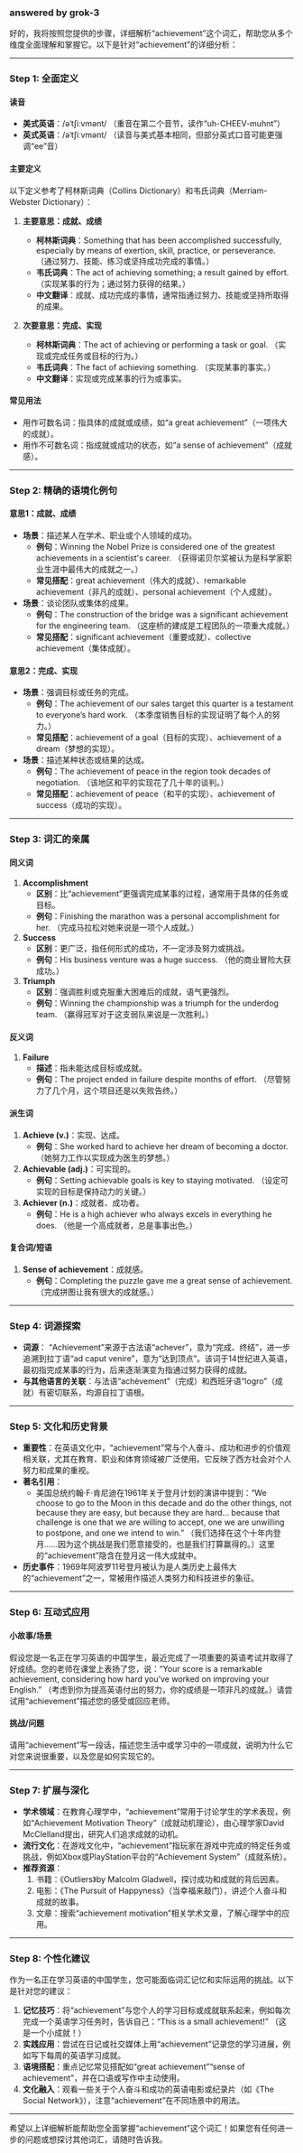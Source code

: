 ### answered by grok-3
好的，我将按照您提供的步骤，详细解析“achievement”这个词汇，帮助您从多个维度全面理解和掌握它。以下是针对“achievement”的详细分析：

---

### Step 1: 全面定义

#### 读音
- **美式英语**：/əˈtʃiːvmənt/ （重音在第二个音节，读作“uh-CHEEV-muhnt”）
- **英式英语**：/əˈtʃiːvmənt/ （读音与美式基本相同，但部分英式口音可能更强调“ee”音）

#### 主要定义
以下定义参考了柯林斯词典（Collins Dictionary）和韦氏词典（Merriam-Webster Dictionary）：

1. **主要意思：成就、成绩**
   - **柯林斯词典**：Something that has been accomplished successfully, especially by means of exertion, skill, practice, or perseverance. （通过努力、技能、练习或坚持成功完成的事情。）
   - **韦氏词典**：The act of achieving something; a result gained by effort. （实现某事的行为；通过努力获得的结果。）
   - **中文翻译**：成就、成功完成的事情，通常指通过努力、技能或坚持所取得的成果。
   
2. **次要意思：完成、实现**
   - **柯林斯词典**：The act of achieving or performing a task or goal. （实现或完成任务或目标的行为。）
   - **韦氏词典**：The fact of achieving something. （实现某事的事实。）
   - **中文翻译**：实现或完成某事的行为或事实。

#### 常见用法
- 用作可数名词：指具体的成就或成绩，如“a great achievement”（一项伟大的成就）。
- 用作不可数名词：指成就或成功的状态，如“a sense of achievement”（成就感）。

---

### Step 2: 精确的语境化例句

#### 意思1：成就、成绩
- **场景**：描述某人在学术、职业或个人领域的成功。
  - **例句**：Winning the Nobel Prize is considered one of the greatest achievements in a scientist's career. （获得诺贝尔奖被认为是科学家职业生涯中最伟大的成就之一。）
  - **常见搭配**：great achievement（伟大的成就）、remarkable achievement（非凡的成就）、personal achievement（个人成就）。
- **场景**：谈论团队或集体的成果。
  - **例句**：The construction of the bridge was a significant achievement for the engineering team. （这座桥的建成是工程团队的一项重大成就。）
  - **常见搭配**：significant achievement（重要成就）、collective achievement（集体成就）。

#### 意思2：完成、实现
- **场景**：强调目标或任务的完成。
  - **例句**：The achievement of our sales target this quarter is a testament to everyone’s hard work. （本季度销售目标的实现证明了每个人的努力。）
  - **常见搭配**：achievement of a goal（目标的实现）、achievement of a dream（梦想的实现）。
- **场景**：描述某种状态或结果的达成。
  - **例句**：The achievement of peace in the region took decades of negotiation. （该地区和平的实现花了几十年的谈判。）
  - **常见搭配**：achievement of peace（和平的实现）、achievement of success（成功的实现）。

---

### Step 3: 词汇的亲属

#### 同义词
1. **Accomplishment**
   - **区别**：比“achievement”更强调完成某事的过程，通常用于具体的任务或目标。
   - **例句**：Finishing the marathon was a personal accomplishment for her. （完成马拉松对她来说是一项个人成就。）
2. **Success**
   - **区别**：更广泛，指任何形式的成功，不一定涉及努力或挑战。
   - **例句**：His business venture was a huge success. （他的商业冒险大获成功。）
3. **Triumph**
   - **区别**：强调胜利或克服重大困难后的成就，语气更强烈。
   - **例句**：Winning the championship was a triumph for the underdog team. （赢得冠军对于这支弱队来说是一次胜利。）

#### 反义词
1. **Failure**
   - **描述**：指未能达成目标或成就。
   - **例句**：The project ended in failure despite months of effort. （尽管努力了几个月，这个项目还是以失败告终。）

#### 派生词
1. **Achieve (v.)**：实现、达成。
   - **例句**：She worked hard to achieve her dream of becoming a doctor. （她努力工作以实现成为医生的梦想。）
2. **Achievable (adj.)**：可实现的。
   - **例句**：Setting achievable goals is key to staying motivated. （设定可实现的目标是保持动力的关键。）
3. **Achiever (n.)**：成就者、成功者。
   - **例句**：He is a high achiever who always excels in everything he does. （他是一个高成就者，总是事事出色。）

#### 复合词/短语
1. **Sense of achievement**：成就感。
   - **例句**：Completing the puzzle gave me a great sense of achievement. （完成拼图让我有很大的成就感。）

---

### Step 4: 词源探索

- **词源**： “Achievement”来源于古法语“achever”，意为“完成、终结”，进一步追溯到拉丁语“ad caput venire”，意为“达到顶点”。该词于14世纪进入英语，最初指完成某事的行为，后来逐渐演变为指通过努力获得的成就。
- **与其他语言的关联**：与法语“achèvement”（完成）和西班牙语“logro”（成就）有密切联系，均源自拉丁语根。

---

### Step 5: 文化和历史背景

- **重要性**：在英语文化中，“achievement”常与个人奋斗、成功和进步的价值观相关联，尤其在教育、职业和体育领域被广泛使用。它反映了西方社会对个人努力和成果的重视。
- **著名引用**：
  - 美国总统约翰·F·肯尼迪在1961年关于登月计划的演讲中提到：“We choose to go to the Moon in this decade and do the other things, not because they are easy, but because they are hard... because that challenge is one that we are willing to accept, one we are unwilling to postpone, and one we intend to win.” （我们选择在这个十年内登月……因为这个挑战是我们愿意接受的，也是我们打算赢得的。）这里的“achievement”隐含在登月这一伟大成就中。
- **历史事件**：1969年阿波罗11号登月被认为是人类历史上最伟大的“achievement”之一，常被用作描述人类努力和科技进步的象征。

---

### Step 6: 互动式应用

#### 小故事/场景
假设您是一名正在学习英语的中国学生，最近完成了一项重要的英语考试并取得了好成绩。您的老师在课堂上表扬了您，说：“Your score is a remarkable achievement, considering how hard you’ve worked on improving your English.” （考虑到你为提高英语付出的努力，你的成绩是一项非凡的成就。）请尝试用“achievement”描述您的感受或回应老师。

#### 挑战/问题
请用“achievement”写一段话，描述您生活中或学习中的一项成就，说明为什么它对您来说很重要，以及您是如何实现它的。

---

### Step 7: 扩展与深化

- **学术领域**：在教育心理学中，“achievement”常用于讨论学生的学术表现，例如“Achievement Motivation Theory”（成就动机理论），由心理学家David McClelland提出，研究人们追求成就的动机。
- **流行文化**：在游戏文化中，“achievement”指玩家在游戏中完成的特定任务或挑战，例如Xbox或PlayStation平台的“Achievement System”（成就系统）。
- **推荐资源**：
  1. 书籍：《Outliers》by Malcolm Gladwell，探讨成功和成就的背后因素。
  2. 电影：《The Pursuit of Happyness》（当幸福来敲门），讲述个人奋斗和成就的故事。
  3. 文章：搜索“achievement motivation”相关学术文章，了解心理学中的应用。

---

### Step 8: 个性化建议

作为一名正在学习英语的中国学生，您可能面临词汇记忆和实际运用的挑战。以下是针对您的建议：
1. **记忆技巧**：将“achievement”与您个人的学习目标或成就联系起来，例如每次完成一个英语学习任务时，告诉自己：“This is a small achievement!” （这是一个小成就！）
2. **实践应用**：尝试在日记或社交媒体上用“achievement”记录您的学习进展，例如写下每周的英语学习成就。
3. **语境搭配**：重点记忆常见搭配如“great achievement”“sense of achievement”，并在口语或写作中主动使用。
4. **文化融入**：观看一些关于个人奋斗和成功的英语电影或纪录片（如《The Social Network》），注意“achievement”在不同场景中的用法。

---

希望以上详细解析能帮助您全面掌握“achievement”这个词汇！如果您有任何进一步的问题或想探讨其他词汇，请随时告诉我。
